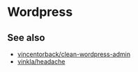 # Wordpress

## See also

- [vincentorback/clean-wordpress-admin](https://github.com/vincentorback/clean-wordpress-admin)
- [vinkla/headache](https://github.com/vinkla/headache)
